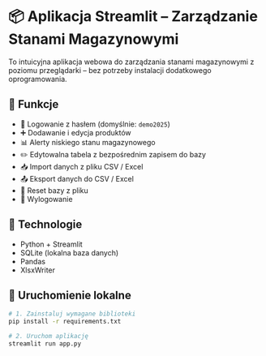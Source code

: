 # 📦 Aplikacja Streamlit – Zarządzanie Stanami Magazynowymi

To intuicyjna aplikacja webowa do zarządzania stanami magazynowymi z poziomu przeglądarki – bez potrzeby instalacji dodatkowego oprogramowania.

## 🔑 Funkcje

- 🔐 Logowanie z hasłem (domyślnie: `demo2025`)
- ➕ Dodawanie i edycja produktów
- 📊 Alerty niskiego stanu magazynowego
- ✏️ Edytowalna tabela z bezpośrednim zapisem do bazy
- 📥 Import danych z pliku CSV / Excel
- 📤 Eksport danych do CSV / Excel
- 🔄 Reset bazy z pliku
- 🚪 Wylogowanie

## 💾 Technologie

- Python + Streamlit
- SQLite (lokalna baza danych)
- Pandas
- XlsxWriter

## 🚀 Uruchomienie lokalne

```bash
# 1. Zainstaluj wymagane biblioteki
pip install -r requirements.txt

# 2. Uruchom aplikację
streamlit run app.py
